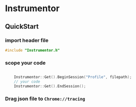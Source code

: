 # Instrumentor


## QuickStart

### import header file

```c++
#include "Instrumentor.h"

```

### scope your code

```c++

  	Instrumentor::Get().BeginSession("Profile", filepath);
	// your code
	Instrumentor::Get().EndSession();

```

### Drag json file to `Chrome://tracing`
